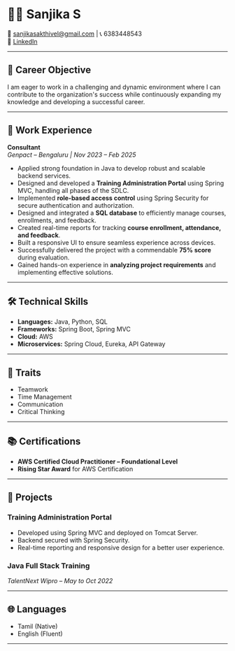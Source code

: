 # 👩‍💻 Sanjika S


📧 sanjikasakthivel@gmail.com | 📞 6383448543  
🔗 [LinkedIn](https://www.linkedin.com/in/sanjika-sakthivel-403a2b238/)

---

## 🎯 Career Objective

I am eager to work in a challenging and dynamic environment where I can contribute to the organization's success while continuously expanding my knowledge and developing a successful career.

---

## 💼 Work Experience

**Consultant**  
*Genpact – Bengaluru | Nov 2023 – Feb 2025*

- Applied strong foundation in Java to develop robust and scalable backend services.
- Designed and developed a **Training Administration Portal** using Spring MVC, handling all phases of the SDLC.
- Implemented **role-based access control** using Spring Security for secure authentication and authorization.
- Designed and integrated a **SQL database** to efficiently manage courses, enrollments, and feedback.
- Created real-time reports for tracking **course enrollment, attendance, and feedback**.
- Built a responsive UI to ensure seamless experience across devices.
- Successfully delivered the project with a commendable **75% score** during evaluation.
- Gained hands-on experience in **analyzing project requirements** and implementing effective solutions.

---



## 🛠️ Technical Skills

- **Languages:** Java, Python, SQL
- **Frameworks:** Spring Boot, Spring MVC
- **Cloud:** AWS
- **Microservices:** Spring Cloud, Eureka, API Gateway

---

## 🧠 Traits

- Teamwork  
- Time Management  
- Communication  
- Critical Thinking

---

## 📚 Certifications

- **AWS Certified Cloud Practitioner – Foundational Level**
- **Rising Star Award** for AWS Certification

---

## 🚀 Projects

### Training Administration Portal
- Developed using Spring MVC and deployed on Tomcat Server.
- Backend secured with Spring Security.
- Real-time reporting and responsive design for a better user experience.

### Java Full Stack Training  
*TalentNext Wipro – May to Oct 2022*

---

## 🌐 Languages

- Tamil (Native)  
- English (Fluent)

---



